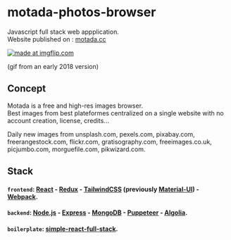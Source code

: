 # motada-photos-browser
Javascript full stack web appplication.  
Website published on : [motada.cc](https://motada.cc)

<a href="https://imgflip.com/gif/2kmc14"><img src="https://i.imgflip.com/2kmc14.gif" title="made at imgflip.com"/></a>

(gif from an early 2018 version)

## Concept

Motada is a free and high-res images browser.  
Best images from best plateformes centralized on a single website with no account creation, license, credits...
  
Daily new images from  unsplash.com, pexels.com, pixabay.com, freerangestock.com, flickr.com, gratisography.com, freeimages.co.uk, picjumbo.com, morguefile.com, pikwizard.com.

## Stack

#### `frontend`: [React](https://github.com/facebook/react) - [Redux](https://github.com/reduxjs/redux) - [TailwindCSS](https://github.com/tailwindlabs/tailwindcss) (previously [Material-UI](https://github.com/mui-org/material-ui)) - [Webpack](https://github.com/webpack/webpack).

#### `backend`: [Node.js](https://nodejs.org/en/) - [Express](https://github.com/expressjs/express) - [MongoDB](https://github.com/mongodb/mongo) - [Puppeteer](https://github.com/GoogleChrome/puppeteer) - [Algolia](https://github.com/algolia).

#### `boilerplate`: [simple-react-full-stack](https://github.com/crsandeep/simple-react-full-stack).
